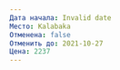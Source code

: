 ```yaml
---
Дата начала: Invalid date
Место: Kalabaka
Отменена: false
Отменить до: 2021-10-27
Цена: 2237
---
```

